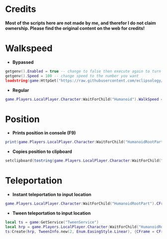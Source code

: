 # Credits
**Most of the scripts here are not made by me, and therefor I do not claim ownership. Please find the original content on the web for credits!**

# Walkspeed
- **Bypassed**
```lua
getgenv().Enabled = true -- change to false then execute again to turn off
getgenv().Speed = 100 -- change speed to the number you want
loadstring(game:HttpGet("https://raw.githubusercontent.com/eclipsology/SimpleSpeed/main/SimpleSpeed.lua"))()
```
- **Regular**
```lua
game.Players.LocalPlayer.Character:WaitForChild("Humanoid").WalkSpeed = 100
```
# Position
- **Prints position in console (F9)**
```lua
print(game.Players.LocalPlayer.Character:WaitForChild("HumanoidRootPart").Position)
```
- **Copies position to clipboard**
```lua
setclipboard(tostring(game.Players.LocalPlayer.Character:WaitForChild("HumanoidRootPart").Position))
```
# Teleportation
- **Instant teleportation to input location**
```lua
game.Players.LocalPlayer.Character:WaitForChild("HumanoidRootPart").CFrame = CFrame.new(-35.5964, 2.9999, 69.7662)
```
- **Tween teleportation to input location**
```lua
local ts = game:GetService("TweenService") 
local hrp = game.Players.LocalPlayer.Character:WaitForChild("HumanoidRootPart") 
ts:Create(hrp, TweenInfo.new(2, Enum.EasingStyle.Linear), {CFrame = CFrame.new(-35.5964, 2.9999, 69.7662)}):Play()
```
